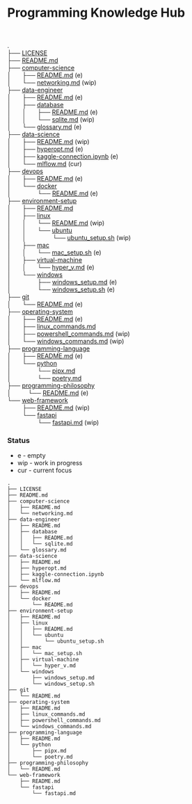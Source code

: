 # Programming Knowledge Hub 
  
 

.  
├── [LICENSE](LICENSE)  
├── [README.md](README.md)  
├── [computer-science](computer-science/)  
│    ├── [README.md](computer-science/README.md) (e)  
│    └── [networking.md](computer-science/networking.md) (wip)  
├── [data-engineer](data-engineer/)  
│    ├── [README.md](data-engineer/README.md) (e)  
│    ├── [database](data-engineer/database/)   
│    │    ├── [README.md](data-engineer/database/README.md) (e)  
│    │    └── [sqlite.md](data-engineer/database/sqlite.md) (wip)  
│    └── [glossary.md](data-engineer/glossary.md) (e)  
├── [data-science](data-science/)  
│    ├── [README.md](data-science/README.md) (wip)  
│    ├── [hyperopt.md](data-science/hyperopt.md) (e)  
│    ├── [kaggle-connection.ipynb](data-science/kaggle-connection.ipynb) (e)  
│    └── [mlflow.md](data-science/mlflow.md) (cur)  
├── [devops](devops/)  
│    ├── [README.md](devops/README.md) (e)  
│    └── [docker](devops/docker/)  
│           └── [README.md](devops/docker/README.md) (e)  
├── [environment-setup](environment-setup/)  
│    ├── [README.md](environment-setup/README.md)   
│    ├── [linux](environment-setup/linux/)  
│    │    └── [README.md](environment-setup/linux/README.md) (wip)  
│    │    └── [ubuntu](environment-setup/linux/ubuntu/)  
│    │         └── [ubuntu_setup.sh](environment-setup/linux/ubuntu_setup.sh) (wip)  
│    ├── [mac](environment-setup/mac/)  
│    │    └── [mac_setup.sh](environment-setup/mac/mac_setup.sh) (e)  
│    ├── [virtual-machine](environment-setup/virtual-machine/)  
│    │    └── [hyper_v.md](environment-setup/virtual-machine/hyper_v.md) (e)  
│    └── [windows](environment-setup/windows/)  
│           ├── [windows_setup.md](environment-setup/windows/windows_setup.md) (e)  
│           └── [windows_setup.sh](environment-setup/windows/windows_setup.sh) (e)  
├── [git](git/)  
│    └── [README.md](git/README.md) (e)  
├── [operating-system](operating-system/)  
│    ├── [README.md](operating-system/README.md) (e)  
│    ├── [linux_commands.md](operating-system/linux_commands.md)  
│    ├── [powershell_commands.md](operating-system/powershell_commands.md) (wip)  
│    └── [windows_commands.md](operating-system/windows_commands.md) (wip)  
├── [programming-language](programming-language/)  
│    ├── [README.md](programming-language/README.md) (e)  
│    └── [python](programming-language/python/)  
│           └── [pipx.md](programming-language/python/pipx.md)  
│           └── [poetry.md](programming-language/python/poetry.md)  
├── [programming-philosophy](programming-philosophy/)  
│       └── [README.md](programming-philosophy/README.md) (e)  
└── [web-framework](web-framework/)  
       ├── [README.md](web-framework/README.md) (wip)  
       └── [fastapi](web-framework/fastapi/)  
             └── [fastapi.md](web-framework/fastapi/fastapi.md) (wip)  
### Status
- e - empty
- wip - work in progress
- cur - current focus


```
.
├── LICENSE
├── README.md
├── computer-science
│   ├── README.md
│   └── networking.md
├── data-engineer
│   ├── README.md
│   ├── database
│   │   ├── README.md
│   │   └── sqlite.md
│   └── glossary.md
├── data-science
│   ├── README.md
│   ├── hyperopt.md
│   ├── kaggle-connection.ipynb
│   └── mlflow.md
├── devops
│   ├── README.md
│   └── docker
│       └── README.md
├── environment-setup
│   ├── README.md
│   ├── linux
│   │   ├── README.md
│   │   └── ubuntu
│   │       └── ubuntu_setup.sh
│   ├── mac
│   │   └── mac_setup.sh
│   ├── virtual-machine
│   │   └── hyper_v.md
│   └── windows
│       ├── windows_setup.md
│       └── windows_setup.sh
├── git
│   └── README.md
├── operating-system
│   ├── README.md
│   ├── linux_commands.md
│   ├── powershell_commands.md
│   └── windows_commands.md
├── programming-language
│   ├── README.md
│   └── python
│       ├── pipx.md
│       └── poetry.md
├── programming-philosophy
│   └── README.md
└── web-framework
    ├── README.md
    └── fastapi
        └── fastapi.md

```